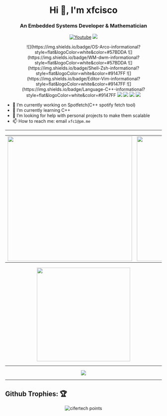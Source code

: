 <h1 align="center">Hi 👋, I'm xfcisco</h1>
<h3 align="center">An Embedded Systems Developer & Mathematician</h3>

<p align="center">
    <a href="https://www.youtube.com/channel/UCfhyTQpimu5Bp8Z4Q1rho1A?sub_confirmation=1" alt="Youtube Channel">
        <img alt="Youtube" title="Youtube" src="https://img.shields.io/badge/-Subscribe-red?style=for-the-badge&logo=youtube&logoColor=white" /></a>
    <a href="https://discord.gg/BJtTBNYHpp" alt="Programming and Linux Community">
        <img src="https://img.shields.io/discord/819650821314052106?color=7289DA&labelColor=4a64bd&logo=discord&logoColor=white&style=for-the-badge" /></a>
</p>

<p align="center">
    ![](https://img.shields.io/badge/OS-Arco-informational?style=flat&logoColor=white&color=#57BDDA
    ![](https://img.shields.io/badge/WM-dwm-informational?style=flat&logoColor=white&color=#57BDDA
    ![](https://img.shields.io/badge/Shell-Zsh-informational?style=flat&logoColor=white&color=#9147FF
    ![](https://img.shields.io/badge/Editor-Vim-informational?style=flat&logoColor=white&color=#9147FF
    ![](https://img.shields.io/badge/Language-C++-informational?style=flat&logoColor=white&color=#9147FF
    <img src="https://img.shields.io/badge/Language-Rust-informational?style=flat&logoColor=white&color=#9147FF" />
    <img src="https://img.shields.io/badge/Language-Python-informational?style=for-the-badge&logoColor=white&color=#9147FF" />
    <img src="https://img.shields.io/badge/Language-Nodejs-informational?style=flat&logoColor=white&color=#9147FF" />
    <img src="https://img.shields.io/badge/Language-C-informational?style=flat&logoColor=white&color=#9147FF" />
</p>

- 🔭 I’m currently working on Spotfetch(C++ spotify fetch tool)
- 🌱 I’m currently learning C++
- 🤔 I’m looking for help with personal projects to make them scalable
- 📫 How to reach me: email `xfc1@pm.me`


---
<center>
    <table>
        <tr>
            <td>
                <img width="400px" align="center" src="https://github-readme-stats.vercel.app/api?username=xfcisco&show_icons=true&theme=react&hide_border=true" />
            </td>
            <td>
                <img width="400px" align="center" src="http://github-readme-streak-stats.herokuapp.com?user=xfcisco&theme=react&hide_border=true" />
            </td>
        </tr>
    </table>
</center>

<center>
    <img width="300px" align="center" src="https://github-readme-stats.vercel.app/api/top-langs/?username=xfcisco&hide_border=true&show_icons=true&no-frame=true&theme=react" />
</center>

---
<p align="center">
     <img src="https://dcbadge.vercel.app/api/shield/466533081327861770" />
</p>

---
## Github Trophies: 🏆️

<p align="center">
    <img src="https://github-profile-trophy.vercel.app/?username=xfcisco&theme=nord&hide_border=true&no-frame=true&row=1&column=7" alt="cifertech points"/>
</p>
